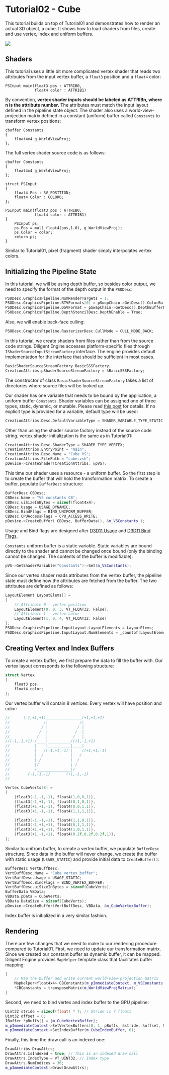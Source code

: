 # Tutorial02 - Cube

This tutorial builds on top of Tutorial01 and demonstrates how to render an actual 3D object, a cube. 
It shows how to load shaders from files, create and use vertex, index and uniform buffers.

![](Screenshot.png)

## Shaders

This tutorial uses a little bit more complicated vertex shader that reads two attributes from the
input vertex buffer, a `float3` position and a `float4` color:

```hlsl
PSInput main(float3 pos : ATTRIB0, 
             float4 color : ATTRIB1) 
```

By convention, **vertex shader inputs should be labeled as ATTRIBn, where n is the attribute number.** The 
attributes must match the input layout defined in the pipeline state object.
The shader also uses a world-view-projection matrix defined in a constant (uniform) buffer called `Constants` to
transform vertex positions:

```hlsl
cbuffer Constants
{
    float4x4 g_WorldViewProj;
};
```

The full vertex shader source code is as follows:

```hlsl
cbuffer Constants
{
    float4x4 g_WorldViewProj;
};

struct PSInput 
{ 
    float4 Pos : SV_POSITION; 
    float4 Color : COLOR0; 
};

PSInput main(float3 pos : ATTRIB0, 
             float4 color : ATTRIB1) 
{
    PSInput ps; 
    ps.Pos = mul( float4(pos,1.0), g_WorldViewProj);
    ps.Color = color;
    return ps;
}
```

Similar to Tutorial01, pixel (fragment) shader simply interpolates vertex colors.

## Initializing the Pipeline State

In this tutorial, we will be using depth buffer, so besides color output, we need to specify
the format of the depth output in the `PSODesc`:

```cpp
PSODesc.GraphicsPipeline.NumRenderTargets = 1;
PSODesc.GraphicsPipeline.RTVFormats[0] = pSwapChain->GetDesc().ColorBufferFormat;
PSODesc.GraphicsPipeline.DSVFormat = pSwapChain->GetDesc().DepthBufferFormat;
PSODesc.GraphicsPipeline.DepthStencilDesc.DepthEnable = True;
```

Also, we will enable back-face culling:

```cpp
PSODesc.GraphicsPipeline.RasterizerDesc.CullMode = CULL_MODE_BACK;
```

In this tutorial, we create shaders from files rather than from the source code strings. Diligent Engine
accesses platform-specific files through `IShaderSourceInputStreamFactory` interface. The engine
provides default implementation for the interface that should be sufficient in most cases.

```cpp
BasicShaderSourceStreamFactory BasicSSSFactory;
CreationAttribs.pShaderSourceStreamFactory = &BasicSSSFactory;
```

The constructor of class `BasicShaderSourceStreamFactory` takes a list of directories where source files
will be looked up. 

Our shader has one variable that needs to be bound by the application, a uniform buffer `Constants`.
Shader variables can be assigned one of three types, static, dynamic, or mutable. Please read
[this post](http://diligentgraphics.com/2016/03/23/resource-binding-model-in-diligent-engine-2-0/)
for details. If no explicit type is provided for a variable, default type will be used:

```cpp
CreationAttribs.Desc.DefaultVariableType = SHADER_VARIABLE_TYPE_STATIC;
```

Other than using the shader source factory instead of the source code string, vertex shader
initialization is the same as in Tutorial01:

```cpp
CreationAttribs.Desc.ShaderType = SHADER_TYPE_VERTEX;
CreationAttribs.EntryPoint = "main";
CreationAttribs.Desc.Name = "Cube VS";
CreationAttribs.FilePath = "cube.vsh";
pDevice->CreateShader(CreationAttribs, &pVS);
```

This time our shader uses a resource - a uniform buffer. So the first step is to create the buffer
that will hold the transformation matrix. To create a buffer, populate `BufferDesc` structure:

```cpp
BufferDesc CBDesc;
CBDesc.Name = "VS constants CB";
CBDesc.uiSizeInBytes = sizeof(float4x4);
CBDesc.Usage = USAGE_DYNAMIC;
CBDesc.BindFlags = BIND_UNIFORM_BUFFER;
CBDesc.CPUAccessFlags = CPU_ACCESS_WRITE;
pDevice->CreateBuffer( CBDesc, BufferData(), &m_VSConstants );
```

Usage and Bind flags are designed after [D3D11 Usage](https://msdn.microsoft.com/en-us/library/windows/desktop/ff476259(v=vs.85).aspx) 
and [D3D11 Bind Flags](https://msdn.microsoft.com/en-us/library/windows/desktop/ff476085(v=vs.85).aspx).

`Constants` uniform buffer is a static variable. Static variables are bound directly to the shader and 
cannot be changed once bound (only the binding cannot be changed. The contents of the buffer is modifiable):

```cpp
pVS->GetShaderVariable("Constants")->Set(m_VSConstants);
```

Since our vertex shader reads attributes from the vertex buffer, the pipeline state 
must define how the attributes are fetched from the buffer. The two attributes are defined
as follows:

```cpp
LayoutElement LayoutElems[] =
{
    // Attribute 0 - vertex position
    LayoutElement(0, 0, 3, VT_FLOAT32, False),
    // Attribute 1 - vertex color
    LayoutElement(1, 0, 4, VT_FLOAT32, False)
};
PSODesc.GraphicsPipeline.InputLayout.LayoutElements = LayoutElems;
PSODesc.GraphicsPipeline.InputLayout.NumElements = _countof(LayoutElems);
```


## Creating Vertex and Index Buffers

To create a vertex buffer, we first prepare the data to fill the buffer with. Our
vertex layout corresponds to the following structure:

```cpp
struct Vertex
{
    float3 pos;
    float4 color;
};
```

Our vertex buffer will contain 8 vertices. Every vertex will have position and color:

```cpp
//      (-1,+1,+1)________________(+1,+1,+1) 
//               /|              /|
//              / |             / |
//             /  |            /  |
//            /   |           /   |
//(-1,-1,+1) /____|__________/(+1,-1,+1)
//           |    |__________|____| 
//           |   /(-1,+1,-1) |    /(+1,+1,-1)
//           |  /            |   /
//           | /             |  /
//           |/              | /
//           /_______________|/ 
//        (-1,-1,-1)       (+1,-1,-1)
// 

Vertex CubeVerts[8] =
{
    {float3(-1,-1,-1), float4(1,0,0,1)},
    {float3(-1,+1,-1), float4(0,1,0,1)},
    {float3(+1,+1,-1), float4(0,0,1,1)},
    {float3(+1,-1,-1), float4(1,1,1,1)},

    {float3(-1,-1,+1), float4(1,1,0,1)},
    {float3(-1,+1,+1), float4(0,1,1,1)},
    {float3(+1,+1,+1), float4(1,0,1,1)},
    {float3(+1,-1,+1), float4(0.2f,0.2f,0.2f,1)},
};
```

Similar to unifrom buffer, to create a vertex buffer, we populate `BufferDesc` structure. Since
data in the buffer will never change, we create the buffer with static usage (`USAGE_STATIC`)
and provide initial data to `CreateBuffer()`:

```cpp
BufferDesc VertBuffDesc;
VertBuffDesc.Name = "Cube vertex buffer";
VertBuffDesc.Usage = USAGE_STATIC;
VertBuffDesc.BindFlags = BIND_VERTEX_BUFFER;
VertBuffDesc.uiSizeInBytes = sizeof(CubeVerts);
BufferData VBData;
VBData.pData = CubeVerts;
VBData.DataSize = sizeof(CubeVerts);
pDevice->CreateBuffer(VertBuffDesc, VBData, &m_CubeVertexBuffer);
```

Index buffer is initialized in a very similar fashion.


## Rendering

There are few changes that we need to make to our rendering procedure compared to Tutorial01.
First, we need to update our transformation matrix. Since we created our constant buffer
as dynamic buffer, it can be mapped. Diligent Engine provides `MapHelper` template class
that facilitates buffer mapping:

```cpp
{
    // Map the buffer and write current world-view-projection matrix
    MapHelper<float4x4> CBConstants(m_pImmediateContext, m_VSConstants, MAP_WRITE, MAP_FLAG_DISCARD);
    *CBConstants = transposeMatrix(m_WorldViewProjMatrix);
}
```

Second, we need to bind vertex and index buffer to the GPU pipeline:

```cpp
Uint32 stride = sizeof(float) * 7; // Stride is 7 floats
Uint32 offset = 0;
IBuffer *pBuffs[] = {m_CubeVertexBuffer};
m_pImmediateContext->SetVertexBuffers(0, 1, pBuffs, &stride, &offset, SET_VERTEX_BUFFERS_FLAG_RESET);
m_pImmediateContext->SetIndexBuffer(m_CubeIndexBuffer, 0);
```

Finally, this time the draw call is an indexed one:

```cpp
DrawAttribs DrawAttrs;
DrawAttrs.IsIndexed = true; // This is an indexed draw call
DrawAttrs.IndexType = VT_UINT32; // Index type
DrawAttrs.NumIndices = 36;
m_pImmediateContext->Draw(DrawAttrs);
```
